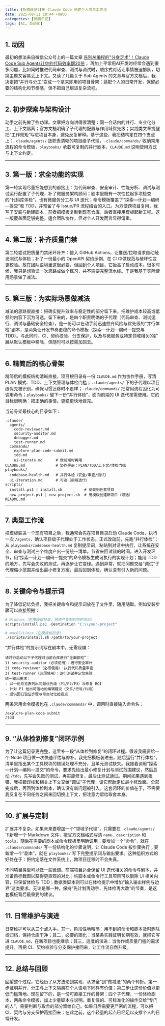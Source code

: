 ```yaml
---
title: [折腾日记2]用 Claude Code 搭建个人项目工作流
date: 2025-08-11 18:44 +0800
categories: [折腾日记]
tags: [AI, 自动化]
---
```


## 1. 动因

最初的想法来自微信公众号上的一篇文章 [告别AI编程的"分身乏术"！Claude Code Sub Agents让你的代码效率翻20倍](https://mp.weixin.qq.com/s/IKTf55UT5cKP6LMfP8M07Q) ，再加上平常用AI开发时经常会遇到很多问题，比如同时推进代码审查、测试与调试时，顺序式对话让事情被迫排队，切换主题又容易丢上下文。又读了几篇关于 Sub Agents 的文章与官方文档后，我决定把“并行与分工”变成一个拿来即用的项目骨架：适配个人的日常开发，保留必要的结构化和节奏感，但不把自己绑进复杂流程。

---

## 2. 初步探索与架构设计

动手之前先做了些功课。文章把方向讲得很清楚：同一会话内的并行、专业化分工、上下文隔离；官方文档明确了子代理的配置与作用域优先级；实践类文章提醒把“工作规矩”写进项目本身，避免反复解释。基于这些，我把结构定在四个支点上：`.claude/agents/` 放职责清晰的项目级子代理，`.claude/commands/` 收纳常用流程的命令模板，`playbooks/` 承载可复制的并行剧本，`CLAUDE.md` 说明使用方式与上下文约定。

---

## 3. 第一版：求全功能的实现

第一轮实现尽量把能想到的都接上：为代码审查、安全审计、性能分析、调试与测试运行配置了子代理，补了微服务架构顾问；剧本里既有一次性拉起多项检查的“代码库体检”，也有微服务分工与 UI 迭代；命令模板覆盖了“探索—计划—编码—提交”和 TDD，并预留了与 Issue/PR 流程结合的入口。为方便跨项目复用，我写了安装与新建脚本：前者把模板复制到现有仓库，后者直接用模板起新工程。这一版覆盖面足够完整，适合团队协作，但对个人开发而言显得偏重。

---

## 4. 第二版：补齐质量门禁

第二轮尝试把质量门禁闭环补齐：接入 GitHub Actions，让推送/拉取请求自动触发测试与体检；补了一份最小的 OpenAPI 契约示例，在 CI 中做规范与破坏性变更校验。放在团队语境里这很必要，但回到个人项目，它抬高了启动成本。很多时候，我只是想验证一次思路或做个练习，并不需要完整流水线。于是我基于实际使用场景做了减法。

---

## 5. 第三版：为实际场景做减法

减法的思路很直接：把确实提升效率与稳定性的部分留下来，把维护成本较高或低频的内容下沉为可选。留下来的，是四个职责明确的子代理（代码审查、测试运行、调试与基础安全检查），是一份可以在动手前迅速拉齐风险与优先级的“并行体检”剧本，是两条让开发节奏更稳的命令模板（探索—计划—编码—提交与 TDD）。与此同时，CI、契约校验、分支保护，以及与微服务或特定领域相关的扩展从默认模板中移除，但随时可以按需加回去。

---

## 6. 精简后的核心骨架

精简后的模板结构清晰直接。项目根目录有一份 `CLAUDE.md` 作为协作手册，写清 PLAN 模式、TDD、上下文管理与体检门槛；`.claude/agents/` 下的子代理以项目级优先被识别，确保习惯迁移时不走样；`.claude/commands/` 把常用流程固化为可调用命令；`playbooks/` 留下一份“并行体检”，面向前端的 UI 迭代按需使用。它的目标很明确：把正确的事情，更稳更快地做完。

当前骨架最核心的目录如下：

```
.claude/
  agents/
    code-reviewer.md
    security-auditor.md
    debugger.md
    test-runner.md
  commands/
    explore-plan-code-submit.md
    tdd.md
    ui-iterate.md      # 做前端时再用
CLAUDE.md              # 协作手册：PLAN/TDD/上下文/体检门槛
playbooks/
  codebase-health.md   # 并行体检（安全/审查/测试）
  ui-iteration.md      # 可选（前端迭代）
scripts/
  install.ps1 | install.sh          # 安装到任意项目
  new-project.ps1 | new-project.sh  # 用模板创建新项目（可选）
README.md
```

---

## 7. 典型工作流

把模板装进一个现有项目之后，我通常会先在项目目录启动 Claude Code，执行一次 `/agents`，确认项目级子代理处于工作状态。正式改动前，先跑“并行体检”：从 `playbooks/codebase-health.md` 复制提示词，粘贴到对话中执行，让系统在安全、审查与测试三个维度产出一份统一清单，节省来回试错的时间。进入开发环节，用“探索—计划—编码—提交”的命令模板生成可执行的实现计划；能用 TDD 的地方，先写会失败的测试，再逐步让它变绿。遇到异常，就把问题交给“调试”子代理缩小范围并给出最小修复方案，最后回到体检，确认没有引入新的问题。

---

## 8. 关键命令与提示词

为了降低记忆负担，我把关键命令和提示词放在了文件里，随用随取。例如安装步骤可以直接照搬：

```powershell
# Windows（在模板根目录，把资产复制到你的项目）
scripts/install.ps1 -Destination "C:\\your-project"
```

```bash
# macOS/Linux（在模板根目录）
./scripts/install.sh /path/to/your-project
```

“并行体检”的提示词写在剧本中，无需现编：

```
请并行启动以下子代理对当前仓库进行“全面体检”：
1) security-auditor（必须使用）：进行安全审计
2) code-reviewer（必须使用）：执行代码质量审查
3) test-runner（必须使用）：运行测试并定位失败
统一输出要求：
- 以一份总览表列出问题优先级（P1/P2/P3）与修复 ROI
- 针对 P1 给出可落地的编辑建议（文件/行号/片段）
- 提供回归验证步骤与可自动化检查点
```

两条常用命令模板也在 `.claude/commands/` 中，调用时直接输入命令名：

```
/explore-plan-code-submit
/tdd
```

---

## 9. “从体检到修复”闭环示例

为了让这篇记录更完整，这里补一段“从体检到修复”的闭环过程。假设我需要给一个 Node 项目做一次快速评估与修补。我先把模板装进去，随后运行“并行体检”。清单里指出某个工具模块的错误处理不充分，且单元测试缺失。我接着调用“探索—计划—编码—提交”的命令，要求先给出最小修复计划与测试范围建议，然后启动 `/tdd`，先写会失败的测试，再实施修复，最后让测试通过。期间如果遇到报错，我把错误栈和相关上下文交给“调试”子代理，请它帮助定位最小修改面。全部完成后，再回到体检剧本，确认没有新问题被引入。这套闭环的价值在于，不需要我反复在不同任务之间来回切换上下文，把注意力留给取舍本身。

---

## 10. 扩展与定制

扩展并不复杂。如果未来要增加一个“领域子代理”，只需要在 `.claude/agents/` 下新增一个 Markdown 文件，按官方文档格式写清 `name`、`description` 和 `tools`，随后在需要的剧本或命令模板里明确调用；要增加一个“命令”，就在 `.claude/commands/` 写一份结构化的步骤说明，让 Claude Code 按步骤执行；要新增一个“剧本”，就在 `playbooks/` 写下完整提示词与输出要求。这种组织方式的好处在于：把约定落在文件系统上，跨项目迁移时不会失真。

不同项目类型可以做一些微调。前端项目适合保留 UI 迭代相关的命令与剧本，并准备目标截图以获得更直观的对比；纯脚本或命令行工具项目可以删除 UI 相关内容，只保留体检与 TDD；数据类脚本则可以在体检提示中增加“输入输出样例与边界”这类要求。无论是哪一种，保持“先计划再动手、先体检再大改”的节奏，是这套模板背后最重要的建议。

---

## 11. 日常维护与演进

日常维护可以从三个点入手。其一，阶段性地精简：用不到的命令和脚本及时删除或归档，保持仓库干净；其二，必要的固化：当某条实践证明长期有效，就把它写进 `CLAUDE.md`，在新项目也能继承；其三，适度的演进：当协作或质量门槛的需求提升，再把 CI、契约校验与分支保护接回来，让工作流自然升级。

---

## 12. 总结与回顾

回望整个过程，它经历了从方法论到实现、从求全”到“做减法”的两个转折。第一步证明并行、分工与上下文隔离在个人语境下同样有价值；第二步让这份价值以更低门槛落地。现在留下的，是一份可直接工作的骨架：四个子代理，一份体检剧本，两条命令模板，加上少量脚本与说明。重复性的、可标准化的操作交给“专门的人”，需要判断与取舍的部分留给自己。如果日后需要更严密的流程，可以把 CI、契约与分支保护再接回来；在此之前，这个轻量的起点已经足以支撑个人的日常开发。
